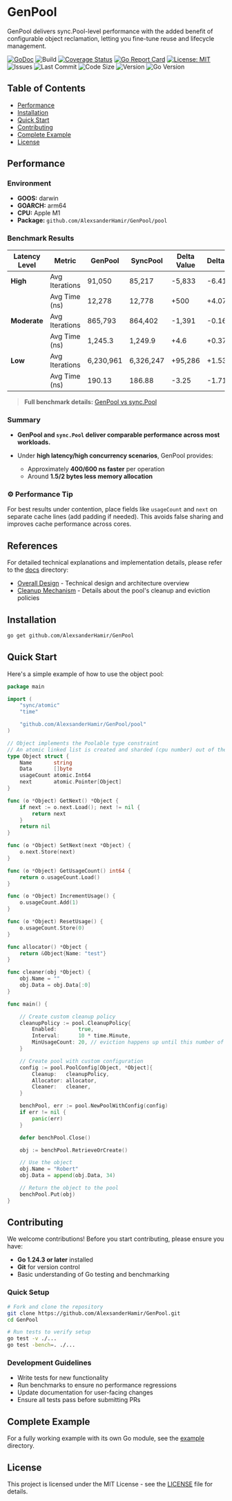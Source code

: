 # GenPool

GenPool delivers sync.Pool-level performance with the added benefit of configurable object reclamation, letting you fine-tune reuse and lifecycle management.

[![GoDoc](https://godoc.org/github.com/AlexsanderHamir/GenPool?status.svg)](https://godoc.org/github.com/AlexsanderHamir/GenPool)
![Build](https://github.com/AlexsanderHamir/GenPool/actions/workflows/test.yml/badge.svg)
[![Coverage Status](https://coveralls.io/repos/github/AlexsanderHamir/GenPool/badge.svg?branch=main)](https://coveralls.io/github/AlexsanderHamir/GenPool?branch=main)
[![Go Report Card](https://goreportcard.com/badge/github.com/AlexsanderHamir/GenPool)](https://goreportcard.com/report/github.com/AlexsanderHamir/GenPool)
[![License: MIT](https://img.shields.io/badge/License-MIT-yellow.svg)](https://opensource.org/licenses/MIT)
![Issues](https://img.shields.io/github/issues/AlexsanderHamir/GenPool)
![Last Commit](https://img.shields.io/github/last-commit/AlexsanderHamir/GenPool)
![Code Size](https://img.shields.io/github/languages/code-size/AlexsanderHamir/GenPool)
![Version](https://img.shields.io/github/v/tag/AlexsanderHamir/GenPool?sort=semver)
![Go Version](https://img.shields.io/badge/Go-1.24.3%2B-blue)

## Table of Contents

- [Performance](#performance)
- [Installation](#installation)
- [Quick Start](#quick-start)
- [Contributing](#contributing)
- [Complete Example](#complete-example)
- [License](#license)

## Performance

### Environment

- **GOOS:** darwin
- **GOARCH:** arm64
- **CPU:** Apple M1
- **Package:** `github.com/AlexsanderHamir/GenPool/pool`

### Benchmark Results

| Latency Level | Metric         | GenPool   | SyncPool  | Delta Value | Delta % |
| ------------- | -------------- | --------- | --------- | ----------- | ------- |
| **High**      | Avg Iterations | 91,050    | 85,217    | -5,833      | -6.41%  |
|               | Avg Time (ns)  | 12,278    | 12,778    | +500        | +4.07%  |
| **Moderate**  | Avg Iterations | 865,793   | 864,402   | -1,391      | -0.16%  |
|               | Avg Time (ns)  | 1,245.3   | 1,249.9   | +4.6        | +0.37%  |
| **Low**       | Avg Iterations | 6,230,961 | 6,326,247 | +95,286     | +1.53%  |
|               | Avg Time (ns)  | 190.13    | 186.88    | -3.25       | -1.71%  |

> **Full benchmark details:** [GenPool vs sync.Pool](./benchmark_results_transparency)

### Summary

- **GenPool and `sync.Pool` deliver comparable performance across most workloads.**
- Under **high latency/high concurrency scenarios**, GenPool provides:

  - Approximately **400/600 ns faster** per operation
  - Around **1.5/2 bytes less memory allocation**

### ⚙️ Performance Tip

For best results under contention, place fields like `usageCount` and `next` on separate cache lines (add padding if needed). This avoids false sharing and improves cache performance across cores.

## References

For detailed technical explanations and implementation details, please refer to the [docs](./docs) directory:

- [Overall Design](./docs/overall_design.md) - Technical design and architecture overview
- [Cleanup Mechanism](./docs/cleanup.md) - Details about the pool's cleanup and eviction policies

## Installation

```bash
go get github.com/AlexsanderHamir/GenPool
```

## Quick Start

Here's a simple example of how to use the object pool:

```go
package main

import (
	"sync/atomic"
	"time"

	"github.com/AlexsanderHamir/GenPool/pool"
)

// Object implements the Poolable type constraint
// An atomic linked list is created and sharded (cpu number) out of the objects you want to pool.
type Object struct {
	Name       string
	Data       []byte
	usageCount atomic.Int64
	next       atomic.Pointer[Object]
}

func (o *Object) GetNext() *Object {
	if next := o.next.Load(); next != nil {
		return next
	}
	return nil
}

func (o *Object) SetNext(next *Object) {
	o.next.Store(next)
}

func (o *Object) GetUsageCount() int64 {
	return o.usageCount.Load()
}

func (o *Object) IncrementUsage() {
	o.usageCount.Add(1)
}

func (o *Object) ResetUsage() {
	o.usageCount.Store(0)
}

func allocator() *Object {
	return &Object{Name: "test"}
}

func cleaner(obj *Object) {
	obj.Name = ""
	obj.Data = obj.Data[:0]
}

func main() {

	// Create custom cleanup policy
	cleanupPolicy := pool.CleanupPolicy{
		Enabled:       true,
		Interval:      10 * time.Minute,
		MinUsageCount: 20, // eviction happens up until this number of usage per object
	}

	// Create pool with custom configuration
	config := pool.PoolConfig[Object, *Object]{
		Cleanup:   cleanupPolicy,
		Allocator: allocator,
		Cleaner:   cleaner,
	}

	benchPool, err := pool.NewPoolWithConfig(config)
	if err != nil {
		panic(err)
	}

	defer benchPool.Close()

	obj := benchPool.RetrieveOrCreate()

	// Use the object
	obj.Name = "Robert"
	obj.Data = append(obj.Data, 34)

	// Return the object to the pool
	benchPool.Put(obj)
}
```

## Contributing

We welcome contributions! Before you start contributing, please ensure you have:

- **Go 1.24.3 or later** installed
- **Git** for version control
- Basic understanding of Go testing and benchmarking

### Quick Setup

```bash
# Fork and clone the repository
git clone https://github.com/AlexsanderHamir/GenPool.git
cd GenPool

# Run tests to verify setup
go test -v ./...
go test -bench=. ./...
```

### Development Guidelines

- Write tests for new functionality
- Run benchmarks to ensure no performance regressions
- Update documentation for user-facing changes
- Ensure all tests pass before submitting PRs

## Complete Example

For a fully working example with its own Go module, see the [example](./example) directory.

## License

This project is licensed under the MIT License - see the [LICENSE](LICENSE) file for details.
